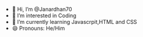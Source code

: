 - 👋 Hi, I’m @Janardhan70
- 👀 I’m interested in Coding
- 🌱 I’m currently learning Javascrpit,HTML and CSS
- 😄 Pronouns: He/Him

<!---
Janardhan70/Janardhan70 is a ✨ special ✨ repository because its `README.md` (this file) appears on your GitHub profile.
You can click the Preview link to take a look at your changes.
--->

